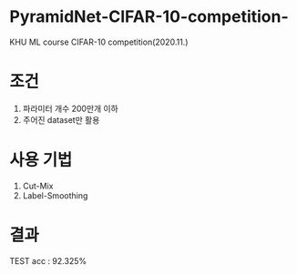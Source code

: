 # PyramidNet-CIFAR-10-competition-
KHU ML course CIFAR-10 competition(2020.11.)

# 조건
1. 파라미터 개수 200만개 이하
2. 주어진 dataset만 활용

# 사용 기법
1. Cut-Mix
2. Label-Smoothing

# 결과
TEST acc : 92.325%
